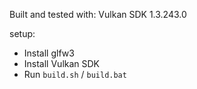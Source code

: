 Built and tested with: Vulkan SDK 1.3.243.0

setup:
- Install glfw3
- Install Vulkan SDK
- Run `build.sh` / `build.bat`
